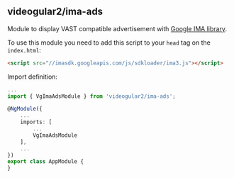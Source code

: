 ## videogular2/ima-ads

Module to display VAST compatible advertisement with [Google IMA library](https://developers.google.com/interactive-media-ads/docs/sdks/html5/).

To use this module you need to add this script to your `head` tag on the `index.html`:

```html
<script src="//imasdk.googleapis.com/js/sdkloader/ima3.js"></script>
```

Import definition:

```typescript
...
import { VgImaAdsModule } from 'videogular2/ima-ads';

@NgModule({
    ...
    imports: [
        ...
        VgImaAdsModule
    ],
    ...
})
export class AppModule {
}
```
